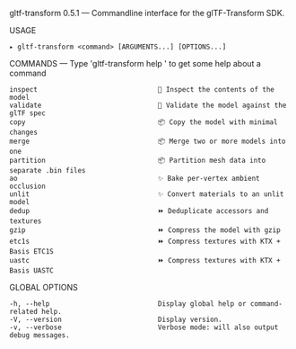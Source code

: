 
  gltf-transform 0.5.1 — Commandline interface for the glTF-Transform SDK.

  USAGE 
  
    ▸ gltf-transform <command> [ARGUMENTS...] [OPTIONS...]


  COMMANDS — Type 'gltf-transform help <command>' to get some help about a command

    inspect                              🔎 Inspect the contents of the model                   
    validate                             🔎 Validate the model against the glTF spec            
    copy                                 📦 Copy the model with minimal changes                 
    merge                                📦 Merge two or more models into one                   
    partition                            📦 Partition mesh data into separate .bin files        
    ao                                   ✨ Bake per-vertex ambient occlusion                   
    unlit                                ✨ Convert materials to an unlit model                 
    dedup                                ⏩ Deduplicate accessors and textures                  
    gzip                                 ⏩ Compress the model with gzip                        
    etc1s                                ⏩ Compress textures with KTX + Basis ETC1S            
    uastc                                ⏩ Compress textures with KTX + Basis UASTC            

  GLOBAL OPTIONS

    -h, --help                           Display global help or command-related help.           
    -V, --version                        Display version.                                       
    -v, --verbose                        Verbose mode: will also output debug messages.         

